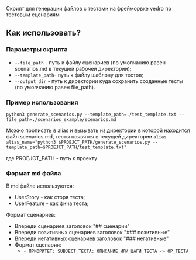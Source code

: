 Скрипт для генерации файлов с тестами на фрейморвке vedro по тестовым сценариям

## Как использовать?

### Параметры скрипта

- `--file_path` - путь к файлу сценариев (по умолчанию равен scenarios.md в текущей рабочей директории);
- `--template_path`- путь к файлу шаблону для тестов;
- `--output_dir` - путь к директории куда сохранить созданные тесты (по умолчанию равен file_path).

### Пример использования

`python3 generate_scenarios.py --template_path=./test_template.txt --file_path=./scenarios_example/scenarios.md`

Можно прописать в alias и вызывать из директории в которой находится файл scenarios.md, тесты появятся в текущей директории
`alias alias_name="python3 $PROEJCT_PATH/generate_scenarios.py --template_path=$PROEJCT_PATH/test_template.txt"`

где PROEJCT_PATH - путь к проекту

### Формат md файла

В md файле используются:
- UserStory - как сторя теста;
- UserFeature - как фича теста;

Формат сценариев:
- Впереди сценариев заголовок "## сценарии"
- Впереди позитивных сценариев заголовок "### позитивные"
- Впереди негативных сценариев заголовок "### негативные"
- Формат сценария:
    - `- ПРИОРИТЕТ: SUBJECT_ТЕСТА: ОПИСАНИЕ_ИЛИ_ШАГИ_ТЕСТА -> ОР_ТЕСТА`
